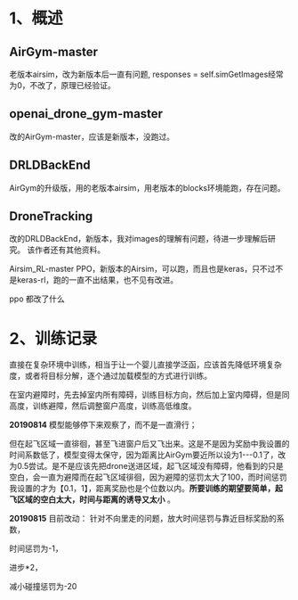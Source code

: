 # 1、概述

## AirGym-master 

老版本airsim，改为新版本后一直有问题, responses = self.simGetImages经常为0，不改了，原理已经验证。

## openai_drone_gym-master

改的AirGym-master，应该是新版本，没跑过。

## DRLDBackEnd

AirGym的升级版，用的老版本airsim，用老版本的blocks环境能跑，存在问题。

## DroneTracking

改的DRLDBackEnd，新版本，我对images的理解有问题，待进一步理解后研究。
该作者还有其他资料。





Airsim_RL-master PPO，新版本的Airsim，可以跑，而且也是keras，只不过不是keras-rl，跑的一直不出结果，也不见有改进。

ppo 都改了什么


# 2、训练记录

直接在复杂环境中训练，相当于让一个婴儿直接学泛函，应该首先降低环境复杂度，或者将目标分解，逐个通过加载模型的方式进行训练。

在室内避障时，先去掉室内所有障碍，训练目标方向，然后加上室内障碍，但是同高度，训练避障，然后调整窗户高度，训练高低维度。

**20190814**
模型能够停下来观察了，而不是一直滑行；

但在起飞区域一直徘徊，甚至飞进窗户后又飞出来。这是不是因为奖励中我设置的时间系数低了，模型变得太保守，因为距离比AirGym要近所以设为1---0.1了，改为0.5尝试。是不是应该先把drone送进区域，起飞区域没有障碍，他看到的只是空白，会一直为避障而在起飞区域徘徊，因为避障的惩罚太大了100，而时间惩罚我设置的才为【0.1，1】，距离奖励也是个位数以内。**所要训练的期望要简单，起飞区域的空白太大，时间与距离的诱导又太小** 。

**20190815**
目前改动：
针对不向里走的问题，放大时间惩罚与靠近目标奖励的系数，

时间惩罚为-1，

进步*2，

减小碰撞惩罚为-20
